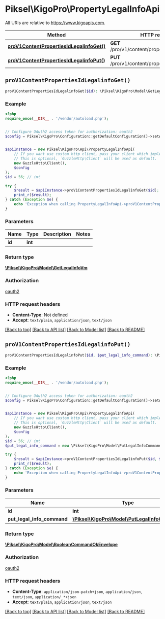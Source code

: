 # Piksel\KigoPro\PropertyLegalInfoApi

All URIs are relative to https://www.kigoapis.com.

Method | HTTP request | Description
------------- | ------------- | -------------
[**proV1ContentPropertiesIdLegalinfoGet()**](PropertyLegalInfoApi.md#proV1ContentPropertiesIdLegalinfoGet) | **GET** /pro/v1/content/properties/{id}/legalinfo | 
[**proV1ContentPropertiesIdLegalinfoPut()**](PropertyLegalInfoApi.md#proV1ContentPropertiesIdLegalinfoPut) | **PUT** /pro/v1/content/properties/{id}/legalinfo | 


## `proV1ContentPropertiesIdLegalinfoGet()`

```php
proV1ContentPropertiesIdLegalinfoGet($id): \Piksel\KigoPro\Model\GetLegalInfoVm
```



### Example

```php
<?php
require_once(__DIR__ . '/vendor/autoload.php');


// Configure OAuth2 access token for authorization: oauth2
$config = Piksel\KigoPro\Configuration::getDefaultConfiguration()->setAccessToken('YOUR_ACCESS_TOKEN');


$apiInstance = new Piksel\KigoPro\Api\PropertyLegalInfoApi(
    // If you want use custom http client, pass your client which implements `GuzzleHttp\ClientInterface`.
    // This is optional, `GuzzleHttp\Client` will be used as default.
    new GuzzleHttp\Client(),
    $config
);
$id = 56; // int

try {
    $result = $apiInstance->proV1ContentPropertiesIdLegalinfoGet($id);
    print_r($result);
} catch (Exception $e) {
    echo 'Exception when calling PropertyLegalInfoApi->proV1ContentPropertiesIdLegalinfoGet: ', $e->getMessage(), PHP_EOL;
}
```

### Parameters

Name | Type | Description  | Notes
------------- | ------------- | ------------- | -------------
 **id** | **int**|  |

### Return type

[**\Piksel\KigoPro\Model\GetLegalInfoVm**](../Model/GetLegalInfoVm.md)

### Authorization

[oauth2](../../README.md#oauth2)

### HTTP request headers

- **Content-Type**: Not defined
- **Accept**: `text/plain`, `application/json`, `text/json`

[[Back to top]](#) [[Back to API list]](../../README.md#endpoints)
[[Back to Model list]](../../README.md#models)
[[Back to README]](../../README.md)

## `proV1ContentPropertiesIdLegalinfoPut()`

```php
proV1ContentPropertiesIdLegalinfoPut($id, $put_legal_info_command): \Piksel\KigoPro\Model\BooleanCommandOkEnvelope
```



### Example

```php
<?php
require_once(__DIR__ . '/vendor/autoload.php');


// Configure OAuth2 access token for authorization: oauth2
$config = Piksel\KigoPro\Configuration::getDefaultConfiguration()->setAccessToken('YOUR_ACCESS_TOKEN');


$apiInstance = new Piksel\KigoPro\Api\PropertyLegalInfoApi(
    // If you want use custom http client, pass your client which implements `GuzzleHttp\ClientInterface`.
    // This is optional, `GuzzleHttp\Client` will be used as default.
    new GuzzleHttp\Client(),
    $config
);
$id = 56; // int
$put_legal_info_command = new \Piksel\KigoPro\Model\PutLegalInfoCommand(); // \Piksel\KigoPro\Model\PutLegalInfoCommand

try {
    $result = $apiInstance->proV1ContentPropertiesIdLegalinfoPut($id, $put_legal_info_command);
    print_r($result);
} catch (Exception $e) {
    echo 'Exception when calling PropertyLegalInfoApi->proV1ContentPropertiesIdLegalinfoPut: ', $e->getMessage(), PHP_EOL;
}
```

### Parameters

Name | Type | Description  | Notes
------------- | ------------- | ------------- | -------------
 **id** | **int**|  |
 **put_legal_info_command** | [**\Piksel\KigoPro\Model\PutLegalInfoCommand**](../Model/PutLegalInfoCommand.md)|  | [optional]

### Return type

[**\Piksel\KigoPro\Model\BooleanCommandOkEnvelope**](../Model/BooleanCommandOkEnvelope.md)

### Authorization

[oauth2](../../README.md#oauth2)

### HTTP request headers

- **Content-Type**: `application/json-patch+json`, `application/json`, `text/json`, `application/_*+json`
- **Accept**: `text/plain`, `application/json`, `text/json`

[[Back to top]](#) [[Back to API list]](../../README.md#endpoints)
[[Back to Model list]](../../README.md#models)
[[Back to README]](../../README.md)
